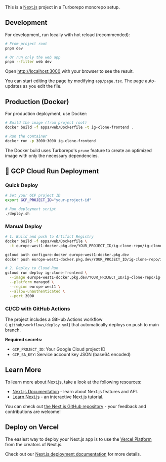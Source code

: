 This is a [Next.js](https://nextjs.org) project in a Turborepo monorepo setup.

## Development

For development, run locally with hot reload (recommended):

```bash
# From project root
pnpm dev

# Or run only the web app
pnpm --filter web dev
```

Open [http://localhost:3000](http://localhost:3000) with your browser to see the result.

You can start editing the page by modifying `app/page.tsx`. The page auto-updates as you edit the file.

## Production (Docker)

For production deployment, use Docker:

```bash
# Build the image (from project root)
docker build -f apps/web/Dockerfile -t ig-clone-frontend .

# Run the container
docker run -p 3000:3000 ig-clone-frontend
```

The Docker build uses Turborepo's `prune` feature to create an optimized image with only the necessary dependencies.

## 🚀 GCP Cloud Run Deployment

### Quick Deploy

```bash
# Set your GCP project ID
export GCP_PROJECT_ID="your-project-id"

# Run deployment script
./deploy.sh
```

### Manual Deploy

```bash
# 1. Build and push to Artifact Registry
docker build -f apps/web/Dockerfile \
  -t europe-west1-docker.pkg.dev/YOUR_PROJECT_ID/ig-clone-repo/ig-clone-frontend:latest .

gcloud auth configure-docker europe-west1-docker.pkg.dev
docker push europe-west1-docker.pkg.dev/YOUR_PROJECT_ID/ig-clone-repo/ig-clone-frontend:latest

# 2. Deploy to Cloud Run
gcloud run deploy ig-clone-frontend \
  --image europe-west1-docker.pkg.dev/YOUR_PROJECT_ID/ig-clone-repo/ig-clone-frontend:latest \
  --platform managed \
  --region europe-west1 \
  --allow-unauthenticated \
  --port 3000
```

### CI/CD with GitHub Actions

The project includes a GitHub Actions workflow (`.github/workflows/deploy.yml`) that automatically deploys on push to main branch.

**Required secrets:**

- `GCP_PROJECT_ID`: Your Google Cloud project ID
- `GCP_SA_KEY`: Service account key JSON (base64 encoded)

## Learn More

To learn more about Next.js, take a look at the following resources:

- [Next.js Documentation](https://nextjs.org/docs) - learn about Next.js features and API.
- [Learn Next.js](https://nextjs.org/learn) - an interactive Next.js tutorial.

You can check out [the Next.js GitHub repository](https://github.com/vercel/next.js) - your feedback and contributions are welcome!

## Deploy on Vercel

The easiest way to deploy your Next.js app is to use the [Vercel Platform](https://vercel.com/new?utm_medium=default-template&filter=next.js&utm_source=create-next-app&utm_campaign=create-next-app-readme) from the creators of Next.js.

Check out our [Next.js deployment documentation](https://nextjs.org/docs/app/building-your-application/deploying) for more details.
